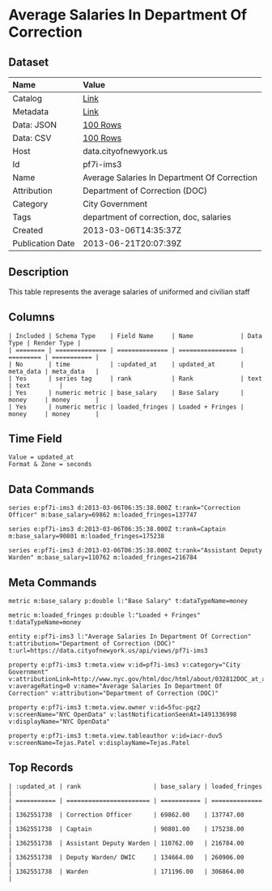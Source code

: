 # Average Salaries In Department Of Correction

## Dataset

| Name | Value |
| :--- | :---- |
| Catalog | [Link](https://catalog.data.gov/dataset/average-salaries-in-department-of-correction-4257b) |
| Metadata | [Link](https://data.cityofnewyork.us/api/views/pf7i-ims3) |
| Data: JSON | [100 Rows](https://data.cityofnewyork.us/api/views/pf7i-ims3/rows.json?max_rows=100) |
| Data: CSV | [100 Rows](https://data.cityofnewyork.us/api/views/pf7i-ims3/rows.csv?max_rows=100) |
| Host | data.cityofnewyork.us |
| Id | pf7i-ims3 |
| Name | Average Salaries In Department Of Correction |
| Attribution | Department of Correction (DOC) |
| Category | City Government |
| Tags | department of correction, doc, salaries |
| Created | 2013-03-06T14:35:37Z |
| Publication Date | 2013-06-21T20:07:39Z |

## Description

This table represents the average salaries of uniformed and civilian staff

## Columns

```ls
| Included | Schema Type    | Field Name     | Name             | Data Type | Render Type |
| ======== | ============== | ============== | ================ | ========= | =========== |
| No       | time           | :updated_at    | updated_at       | meta_data | meta_data   |
| Yes      | series tag     | rank           | Rank             | text      | text        |
| Yes      | numeric metric | base_salary    | Base Salary      | money     | money       |
| Yes      | numeric metric | loaded_fringes | Loaded + Fringes | money     | money       |
```

## Time Field

```ls
Value = updated_at
Format & Zone = seconds
```

## Data Commands

```ls
series e:pf7i-ims3 d:2013-03-06T06:35:38.000Z t:rank="Correction Officer" m:base_salary=69862 m:loaded_fringes=137747

series e:pf7i-ims3 d:2013-03-06T06:35:38.000Z t:rank=Captain m:base_salary=90801 m:loaded_fringes=175238

series e:pf7i-ims3 d:2013-03-06T06:35:38.000Z t:rank="Assistant Deputy Warden" m:base_salary=110762 m:loaded_fringes=216784
```

## Meta Commands

```ls
metric m:base_salary p:double l:"Base Salary" t:dataTypeName=money

metric m:loaded_fringes p:double l:"Loaded + Fringes" t:dataTypeName=money

entity e:pf7i-ims3 l:"Average Salaries In Department Of Correction" t:attribution="Department of Correction (DOC)" t:url=https://data.cityofnewyork.us/api/views/pf7i-ims3

property e:pf7i-ims3 t:meta.view v:id=pf7i-ims3 v:category="City Government" v:attributionLink=http://www.nyc.gov/html/doc/html/about/032812DOC_at_a_Glance_single_page.pdf v:averageRating=0 v:name="Average Salaries In Department Of Correction" v:attribution="Department of Correction (DOC)"

property e:pf7i-ims3 t:meta.view.owner v:id=5fuc-pqz2 v:screenName="NYC OpenData" v:lastNotificationSeenAt=1491336998 v:displayName="NYC OpenData"

property e:pf7i-ims3 t:meta.view.tableauthor v:id=iacr-duv5 v:screenName=Tejas.Patel v:displayName=Tejas.Patel
```

## Top Records

```ls
| :updated_at | rank                    | base_salary | loaded_fringes | 
| =========== | ======================= | =========== | ============== | 
| 1362551738  | Correction Officer      | 69862.00    | 137747.00      | 
| 1362551738  | Captain                 | 90801.00    | 175238.00      | 
| 1362551738  | Assistant Deputy Warden | 110762.00   | 216784.00      | 
| 1362551738  | Deputy Warden/ DWIC     | 134664.00   | 260906.00      | 
| 1362551738  | Warden                  | 171196.00   | 306864.00      | 
```